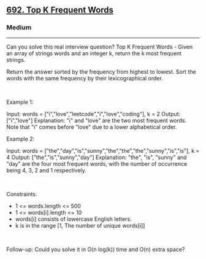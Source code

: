 <h2><a href="https://leetcode.com/problems/top-k-frequent-words/">692. Top K Frequent Words</a></h2><h3>Medium</h3><hr>Can you solve this real interview question? Top K Frequent Words - Given an array of strings words and an integer k, return the k most frequent strings.

Return the answer sorted by the frequency from highest to lowest. Sort the words with the same frequency by their lexicographical order.

 

Example 1:


Input: words = ["i","love","leetcode","i","love","coding"], k = 2
Output: ["i","love"]
Explanation: "i" and "love" are the two most frequent words.
Note that "i" comes before "love" due to a lower alphabetical order.


Example 2:


Input: words = ["the","day","is","sunny","the","the","the","sunny","is","is"], k = 4
Output: ["the","is","sunny","day"]
Explanation: "the", "is", "sunny" and "day" are the four most frequent words, with the number of occurrence being 4, 3, 2 and 1 respectively.


 

Constraints:

 * 1 <= words.length <= 500
 * 1 <= words[i].length <= 10
 * words[i] consists of lowercase English letters.
 * k is in the range [1, The number of unique words[i]]

 

Follow-up: Could you solve it in O(n log(k)) time and O(n) extra space?